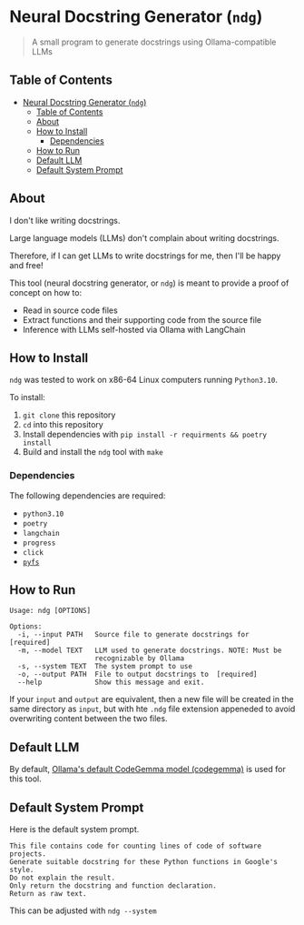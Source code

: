 # Neural Docstring Generator (`ndg`)

> A small program to generate docstrings using Ollama-compatible LLMs

## Table of Contents

- [Neural Docstring Generator (`ndg`)](#neural-docstring-generator-ndg)
  - [Table of Contents](#table-of-contents)
  - [About](#about)
  - [How to Install](#how-to-install)
    - [Dependencies](#dependencies)
  - [How to Run](#how-to-run)
  - [Default LLM](#default-llm)
  - [Default System Prompt](#default-system-prompt)

## About

I don't like writing docstrings.

Large language models (LLMs) don't complain about writing docstrings.

Therefore, if I can get LLMs to write docstrings for me, then I'll be happy and
free!

This tool (neural docstring generator, or `ndg`) is meant to provide a proof of
concept on how to:

- Read in source code files
- Extract functions and their supporting code from the source file
- Inference with LLMs self-hosted via Ollama with LangChain

## How to Install

`ndg` was tested to work on x86-64 Linux computers running `Python3.10`.

To install:

1. `git clone` this repository
1. `cd` into this repository
1. Install dependencies with `pip install -r requirments && poetry install`
1. Build and install the `ndg` tool with `make`

### Dependencies

The following dependencies are required:

- `python3.10`
- `poetry`
- `langchain`
- `progress`
- `click`
- [`pyfs`](https://github.com/NicholasSynovic/python-fs-utils%22)

## How to Run

```shell
Usage: ndg [OPTIONS]

Options:
  -i, --input PATH   Source file to generate docstrings for  [required]
  -m, --model TEXT   LLM used to generate docstrings. NOTE: Must be
                     recognizable by Ollama
  -s, --system TEXT  The system prompt to use
  -o, --output PATH  File to output docstrings to  [required]
  --help             Show this message and exit.
```

If your `input` and `output` are equivalent, then a new file will be created in
the same directory as `input`, but with hte `.ndg` file extension appeneded to
avoid overwriting content between the two files.

## Default LLM

By default,
[Ollama's default CodeGemma model (codegemma)](https://ollama.com/library/codegemma)
is used for this tool.

## Default System Prompt

Here is the default system prompt.

```text
This file contains code for counting lines of code of software projects.
Generate suitable docstring for these Python functions in Google's style.
Do not explain the result.
Only return the docstring and function declaration.
Return as raw text.
```

This can be adjusted with `ndg --system`
